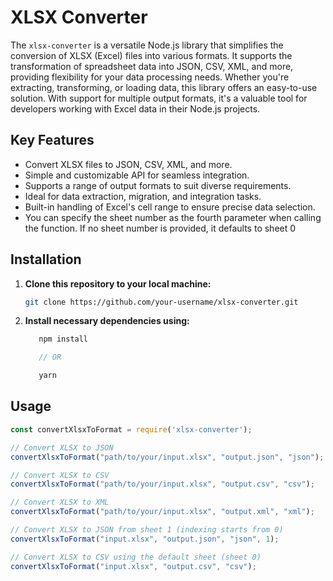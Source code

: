 # XLSX Converter

The `xlsx-converter` is a versatile Node.js library that simplifies the conversion of XLSX (Excel) files into various formats. It supports the transformation of spreadsheet data into JSON, CSV, XML, and more, providing flexibility for your data processing needs. Whether you're extracting, transforming, or loading data, this library offers an easy-to-use solution. With support for multiple output formats, it's a valuable tool for developers working with Excel data in their Node.js projects.


## Key Features

- Convert XLSX files to JSON, CSV, XML, and more.
- Simple and customizable API for seamless integration.
- Supports a range of output formats to suit diverse requirements.
- Ideal for data extraction, migration, and integration tasks.
- Built-in handling of Excel's cell range to ensure precise data selection.
- You can specify the sheet number as the fourth parameter when calling the function. If no sheet number is provided, it defaults to sheet 0

## Installation

1. **Clone this repository to your local machine:**

   ```bash
   git clone https://github.com/your-username/xlsx-converter.git

2. **Install necessary dependencies using:**

   ```javascript
      npm install
   
      // OR
   
      yarn

## Usage

```javascript
const convertXlsxToFormat = require('xlsx-converter');

// Convert XLSX to JSON
convertXlsxToFormat("path/to/your/input.xlsx", "output.json", "json");

// Convert XLSX to CSV
convertXlsxToFormat("path/to/your/input.xlsx", "output.csv", "csv");

// Convert XLSX to XML
convertXlsxToFormat("path/to/your/input.xlsx", "output.xml", "xml");

// Convert XLSX to JSON from sheet 1 (indexing starts from 0)
convertXlsxToFormat("input.xlsx", "output.json", "json", 1);

// Convert XLSX to CSV using the default sheet (sheet 0)
convertXlsxToFormat("input.xlsx", "output.csv", "csv");

